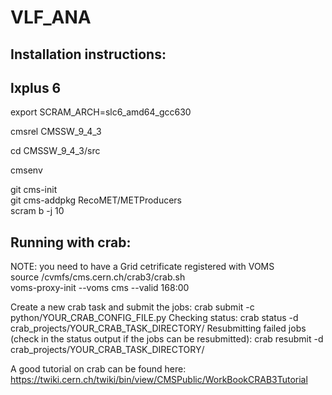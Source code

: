 # VLF_ANA

## Installation instructions:

## lxplus 6  
export SCRAM_ARCH=slc6_amd64_gcc630

cmsrel CMSSW_9_4_3

cd CMSSW_9_4_3/src

cmsenv

git cms-init  
git cms-addpkg RecoMET/METProducers  
scram b -j 10  


## Running with crab:  
NOTE: you need to have a Grid cetrificate registered with VOMS   
source /cvmfs/cms.cern.ch/crab3/crab.sh  
voms-proxy-init --voms cms --valid 168:00  

Create a new crab task and submit the jobs:
crab submit -c python/YOUR_CRAB_CONFIG_FILE.py
Checking status:
crab status -d crab_projects/YOUR_CRAB_TASK_DIRECTORY/
Resubmitting failed jobs (check in the status output if the jobs can be resubmitted):
crab resubmit -d crab_projects/YOUR_CRAB_TASK_DIRECTORY/

A good tutorial on crab can be found here: https://twiki.cern.ch/twiki/bin/view/CMSPublic/WorkBookCRAB3Tutorial
